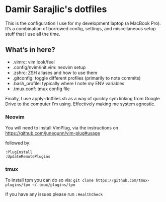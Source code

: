# Damir Sarajlic's dotfiles

This is the configuration I use for my development laptop (a MacBook Pro). It’s a combination of borrowed config, settings, and miscellaneous setup stuff that I use all the time.

## What’s in here?

* .vimrc: vim look/feel
* .config/nvim/init.vim: neovim setup
* .zshrc: ZSH aliases and how to use them
* .gitconfig: toggle different profiles (primarily to note commits)
* .bash_profile: typically where I note my ENV variables
* .tmux.conf: tmux config file

Finally, I use apply-dotfiles.sh as a way of quickly sym linking from Google Drive to the computer I'm using. Effectively making me system agnostic.

### Neovim

You will need to install VimPlug, via the instructions on
https://github.com/junegunn/vim-plug#usage

followed by:
```
:PlugInstall
:UpdateRemotePlugins
```

### tmux

To install tpm you can do so via: `git clone https://github.com/tmux-plugins/tpm ~/.tmux/plugins/tpm`

If you have any issues please run `:HealthCheck`
